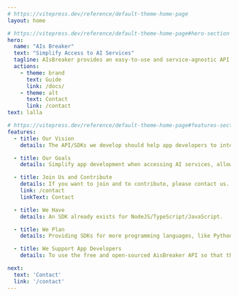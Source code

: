 ```yaml
---
# https://vitepress.dev/reference/default-theme-home-page
layout: home

# https://vitepress.dev/reference/default-theme-home-page#hero-section
hero:
  name: "AIs Breaker"
  text: "Simplify Access to AI Services"
  tagline: AIsBreaker provides an easy-to-use and service-agnostic API to access different AI services (like OpenAI/ChatGPT API, Open-Assistant API, Google Bart API and many more) in a uniform way.
  actions:
    - theme: brand
      text: Guide
      link: /docs/
    - theme: alt
      text: Contact
      link: /contact
text: lalla

# https://vitepress.dev/reference/default-theme-home-page#features-section
features:
  - title: Our Vision
    details: The API/SDKs we develop should help app developers to integrate AI services into their apps in a simple and uniform way. Without the need to learn a service specific API. With the possiblility to easy switch to an alternative AI service, so that the app developer can choose the AI service that currently fits best for her/his app.

  - title: Our Goals
    details: Simplify app development when accessing AI services, allow easy switch to an alternative AI service, prevent vendor lock-in, provide simple and clean APIs/SDKs/tools, provide very good docs, support of many programming languages and environments.

  - title: Join Us and Contribute
    details: If you want to join and to contribute, please contact us. Or contribute directly to one of our GitHub repos.
    link: /contact
    linkText: Contact

  - title: We Have
    details: An SDK already exists for NodeJS/TypeScript/JavaScript.

  - title: We Plan
    details: Providing SDKs for more programming languages, like Python, Java/Kotlin/JVM and maybe more. We also plan to provide demo apps and refrence clients for different use cases.

  - title: We Support App Developers
    details: To use the free and open-sourced AisBreaker API so that they can simply select and use the best AI service without to fear vendor lock-in. App Developers should focus on developing great apps.

next:
  text: 'Contact'
  link: '/contact'
---
```


